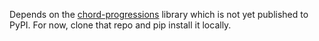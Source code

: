 Depends on the [chord-progressions](https://github.com/p3zo/chord-progressions) library which is not yet published to
PyPI. For now, clone that repo and pip install it locally.
